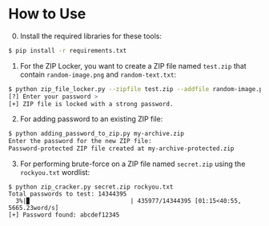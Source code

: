 # How to Use
0. Install the required libraries for these tools:
```bash
$ pip install -r requirements.txt
```
1. For the ZIP Locker, you want to create a ZIP file named `test.zip` that contain `random-image.png` and `random-text.txt`:
```bash
$ python zip_file_locker.py --zipfile test.zip --addfile random-image.png random-text.txt
[?] Enter your password > 
[+] ZIP file is locked with a strong password.
```
2. For adding password to an existing ZIP file:
```bash
$ python adding_password_to_zip.py my-archive.zip
Enter the password for the new ZIP file: 
Password-protected ZIP file created at my-archive-protected.zip
```
3. For performing brute-force on a ZIP file named `secret.zip` using the `rockyou.txt` wordlist:
```
$ python zip_cracker.py secret.zip rockyou.txt
Total passwords to test: 14344395
  3%|▉                            | 435977/14344395 [01:15<40:55, 5665.23word/s]
[+] Password found: abcdef12345
```